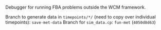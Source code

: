 Debugger for running FBA problems outside the WCM framework.

Branch to generate data in `timepoints/*/` (need to copy over individual timepoints): `save-met-data`
Branch for `sim_data.cp`: `fun-met` (`4050d8d63`)